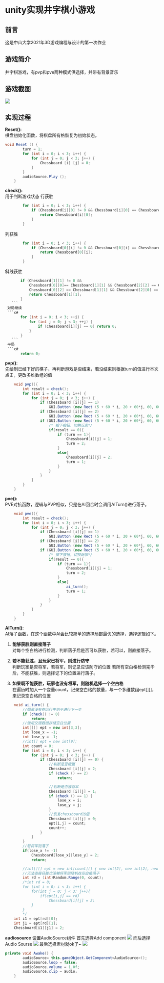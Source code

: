 # **unity实现井字棋小游戏**

## **前言**
这是中山大学2021年3D游戏编程与设计的第一次作业

## **游戏简介**
井字棋游戏，有pvp和pve两种模式供选择，并带有背景音乐

## **游戏截图**
![](picture/demo1.PNG) 

## **实现过程**
**Reset():**  
棋盘初始化函数，将棋盘所有格恢复为初始状态。 
```c#
void Reset () {
		turn = 1;
		for (int i = 0; i < 3; i++) {
			for (int j = 0; j < 3; j++) {
				Chessboard [i] [j] = 0;
			}
		}	
		audioSource.Play ();
	}
``` 
**check():**   
用于判断游戏状态
行获胜
```c#
		for (int i = 0; i < 3; i++) {
			if (Chessboard[i][0] != 0 && Chessboard[i][0] == Chessboard[i][1] && Chessboard[i][1] == Chessboard[i][2]) {
				return Chessboard[i][0];
			}
		}
```
列获胜
```c#
		for (int i = 0; i < 3; i++) {
			if (Chessboard[0][i] != 0 && Chessboard[0][i] == Chessboard[1][i] && Chessboard[1][i] == Chessboard[2][i]) {
				return Chessboard[0][i];
			}
		}
 ```
 斜线获胜
 ```c#
		if (Chessboard[1][1] != 0 &&
		    Chessboard[0][0]== Chessboard[1][1] && Chessboard[2][2] == Chessboard[1][1] ||
		    Chessboard[0][2] == Chessboard[1][1] && Chessboard[2][0] == Chessboard[1][1]) {
			return Chessboard[1][1];
		}
	```
  对局继续
  ```c#
		for (int i = 0; i < 3; ++i) {
			for (int j = 0; j < 3; ++j) {
				if (Chessboard[i][j] == 0) return 0;
			}
		}
	```
  平局
  ```c#
		return 0;
  ```
**pvp():**  
先绘制已经下好的棋子，再判断游戏是否结束，若没结束则根据turn的值进行本次点击，更改多维数组的值
```c#
	void pvp(){
		int result = check();
		for (int i = 0; i < 3; i++) {
			for (int j = 0; j < 3; j++) {
				if (Chessboard [i][j] == 1)
					GUI.Button (new Rect (5 + 60 * i, 20 + 60*j, 60, 60), img1);
				if (Chessboard [i][j] == 2)
					GUI.Button (new Rect (5 + 60 * i, 20 + 60*j, 60, 60), img2);
				if (GUI.Button (new Rect (5 + 60 * i, 20 + 60*j, 60, 60), "")){
					/* 按下按钮，切换玩家*/
					if(result == 0){
						if (turn == 1){
							Chessboard[i][j] = 1;
							turn = 2;
						}
						else{
							Chessboard[i][j] = 2;
							turn = 1;
						}
					}
				}
			}
		}
	}
```
**pve():**  
PVE对抗函数，逻辑与PVP相似，只是在AI回合时会调用AITurn()进行落子。
```c#
	void pve(){
		int result = check();
		for (int i = 0; i < 3; i++) {
			for (int j = 0; j < 3; j++) {
				if (Chessboard [i][j] == 1)
					GUI.Button (new Rect (5 + 60 * i, 20 + 60*j, 60, 60), img1);
				if (Chessboard [i][j] == 2)
					GUI.Button (new Rect (5 + 60 * i, 20 + 60*j, 60, 60), img2);
				if (GUI.Button (new Rect (5 + 60 * i, 20 + 60*j, 60, 60), "")){
					/* 按下按钮，切换玩家*/
					if(result == 0){
						if (turn == 1){
							Chessboard[i][j] = 1;
							turn = 2;
						}
						else{
							ai_turn();
							turn = 1;
						}
					}
				}
			}
		}
	}
```
**AITurn():**  
AI落子函数，在这个函数中AI会比较简单的选择局部最优的选择，选择逻辑如下。  
1. **能够获胜则直接落子**  
对每个空白格进行检测，判断落子后是否可以获胜，若可以，则直接落子。  
2. **若不能获胜，且玩家已将军，则进行防守**  
判断玩家是否将军，若将军，则记录应该防守的位置
若所有空白格检测完毕后，不能获胜，则选择记下的位置进行落子。

3. **如果既不能获胜，玩家也没有将军，则随机选择一个空白格**  
在遍历时加入一个变量count，记录空白格的数量，与一个多维数组ept[][]，来记录空白格的位置
```c#
	void ai_turn() {
		//如果没有在运行中则不进行下一步
		if (check() != 0)
			return;
		//使用交错数组存储空白位置
		int[][] ept = new int[3,3];
		int lose_x = -1;
		int lose_y = -1;
		//int[] ept = new int[9];
		int count = 0;
		for (int i = 0; i < 3; i++) {
			for (int j = 0; j < 3; j++) {
				if (Chessboard [i][j] == 0) {
					//判断是否能赢
					Chessboard [i][j] = 2;
					if (check () == 2)
						return;

					//判断是否被将军
					Chessboard [i][j] = 1;
					if (check () == 1) {
						lose_x = i;
						lose_y = j;
					}
					//恢复chessboard的值
					Chessboard [i][j] = 0;
					ept[i,j] = count;
					count++;
				}
			}
		}
		//若将军则落子
		if(lose_x != -1)
			Chessboard[lose_x][lose_y] = 2;
			return;

		//int[][] ept = new int[count][] { new int[2], new int[2], new int[2] };
		//无法直接获胜也没被将军则随机在空白格落子
		int rd = (int)Random.Range(0, count);
		/*int rd = 0;
		for (int i = 0; i < 3; i++) {
			for(int j = 0; j < 3; j++){
				if(ept[i,j] == rd)
					Chessboard[i][j] = 2;
			}
		}
		*/
    int i1 = ept[rd][0];
    int j1 = ept[rd][1];
    Chessboard[i1][j1] = 2; 
```
**audiosource**
设置AudioSource组件
首先选择Add component
![](picture/演示1.PNG) 
而后选择Audio Sourse
![](picture/演示2.PNG) 
最后选择素材就ok了~
![](picture/演示3.PNG) 
```c#
private void Awake() {
		audioSource= this.gameObject.GetComponent<AudioSource>();
		audioSource.loop = false;
		audioSource.volume = 1.0f;
		audioSource.clip = audio;
	}
```


